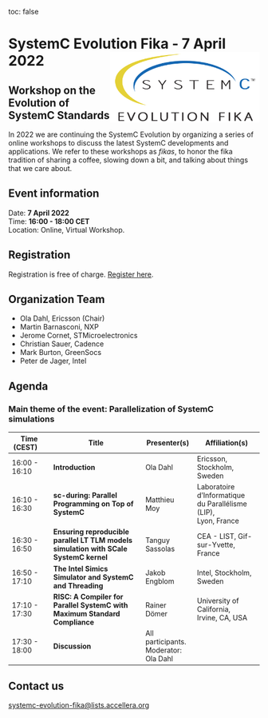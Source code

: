 toc: false

# SystemC Evolution Fika - 7 April 2022<img style="float: right; width:300px;" src="/images/scef.png">

## Workshop on the Evolution of SystemC Standards

In 2022 we are continuing the SystemC Evolution by organizing a series of online workshops to discuss the latest SystemC developments and applications. We refer to these workshops as *fikas*, to honor the fika tradition of sharing a coffee, slowing down a bit, and talking about things that we care about.

## Event information

Date: **7 April 2022**<br>
Time: **16:00 - 18:00 CET**<br>
Location: Online, Virtual Workshop.

## Registration

Registration is free of charge. [Register here](https://form.jotform.com/220664698202963).

## Organization Team

 * Ola Dahl, Ericsson (Chair)
 * Martin Barnasconi, NXP
 * Jerome Cornet, STMicroelectronics
 * Christian Sauer, Cadence
 * Mark Burton, GreenSocs
 * Peter de Jager, Intel

## Agenda

### Main theme of the event: Parallelization of SystemC simulations

| Time (CEST)&nbsp;&nbsp;&nbsp;&nbsp; | Title | Presenter(s) | Affiliation(s) |
| ------------- | ---------------- | ---------------- | ---------------- |
| 16:00 - 16:10 | **Introduction** | Ola Dahl | Ericsson, Stockholm, Sweden |
| 16:10 - 16:30 | **sc-during: Parallel Programming on Top of SystemC** | Matthieu Moy | Laboratoire d’Informatique<br>du Parallélisme (LIP),<br> Lyon, France |
| 16:30 - 16:50 | **Ensuring reproducible parallel LT TLM models simulation with SCale SystemC kernel** | Tanguy Sassolas  | CEA - LIST, Gif-sur-Yvette, France |
| 16:50 - 17:10 | **The Intel Simics Simulator and SystemC and Threading** | Jakob Engblom | Intel, Stockholm, Sweden  |
| 17:10 - 17:30 | **RISC: A Compiler for Parallel SystemC with Maximum Standard Compliance** | Rainer Dömer | University of California,<br> Irvine, CA, USA |
| 17:30 - 18:00 | **Discussion** | All participants.<br>Moderator:<br>Ola Dahl  |

## Contact us

[systemc-evolution-fika@lists.accellera.org](mailto:systemc-evolution-fika@lists.accellera.org)